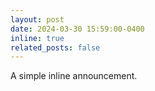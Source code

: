 ```yaml
---
layout: post
date: 2024-03-30 15:59:00-0400
inline: true
related_posts: false
---
```


A simple inline announcement.
